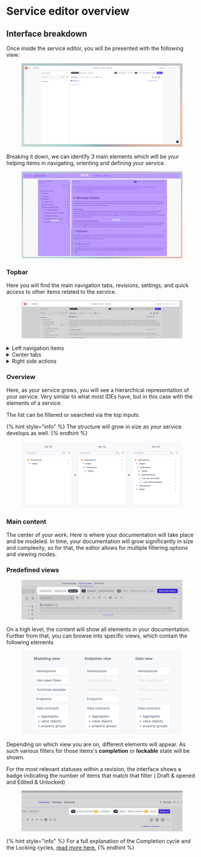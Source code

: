 # Service editor overview

## Interface breakdown

Once inside the service editor, you will be presented with the following view:

<figure><img src="../../.gitbook/assets/image (45).png" alt=""><figcaption></figcaption></figure>

Breaking it down, we can identify 3 main elements which will be your helping items in navigating, orienting and defining your service.

<figure><img src="../../.gitbook/assets/image (44).png" alt=""><figcaption></figcaption></figure>

### Topbar

Here you will find the main navigation tabs, revisions, settings, and quick access to other items related to the service.&#x20;

<figure><img src="../../.gitbook/assets/image (43).png" alt=""><figcaption></figcaption></figure>

<details>

<summary>Left navigation items</summary>

* workspace shifter
* home button leading to the main dashboard
* and a quick selector for other services



<img src="broken-reference" alt="" data-size="original">

</details>

<details>

<summary>Center tabs</summary>

* Functional view: all the requirements coming from the solution&#x20;
  * Note: the tab is disabled for [Standalone service](broken-reference)
* Technical view: here you will spend most of your time modeling and breaking down your data&#x20;
* SDK portal



<img src="broken-reference" alt="" data-size="original">

</details>

<details>

<summary>Right side actions</summary>

The interface allows to

* &#x20;explore past revision
* share your service
* configure via settings
* and lastly, review your notifications for this service.



<img src="broken-reference" alt="" data-size="original">

</details>



### Overview

Here, as your service grows, you will see a hierarchical representation of your service. Very similar to what most IDEs have, but in this case with the elements of a service.&#x20;

The list can be filtered or searched via the top inputs.

{% hint style="info" %}
The structure will grow in size as your service develops as well.
{% endhint %}

<figure><img src="../../.gitbook/assets/image (42).png" alt=""><figcaption></figcaption></figure>

### Main content

The center of your work. Here is where your documentation will take place and be modeled. In time, your documentation will grow significantly in size and complexity, so for that, the editor allows for multiple filtering options and viewing modes.

### Predefined views

<figure><img src="../../.gitbook/assets/image (41).png" alt=""><figcaption></figcaption></figure>

On a high level, the content will show all elements in your documentation. Further from that, you can browse into specific views, which contain the following elements

<figure><img src="../../.gitbook/assets/image (40).png" alt=""><figcaption></figcaption></figure>

Depending on which view you are on, different elements will appear. As such various filters for those items's **completion** or **lockable** state will be shown.

For the most relevant statuses within a revision, the interface shows a badge indicating the number of items that match that filter ( Draft & opened and Edited & Unlocked)&#x20;

<figure><img src="../../.gitbook/assets/image (39).png" alt=""><figcaption></figcaption></figure>

{% hint style="info" %}
For a full explanation of the Completion cycle and the Locking cycles, [read more here.](broken-reference)
{% endhint %}
